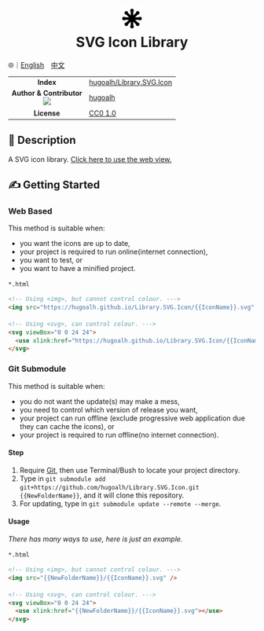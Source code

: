 # <div align="center"><img src="../SVG_Alt.svg" width=48 height=48 /><br />SVG Icon Library</div>

🌐｜<a href="./README.md">English</a>　<a href="./README.zh-hant.md">中文</a>

<table>
  <tr>
    <td align="center"><strong>Index</strong></td>
    <td><a href="https://github.com/hugoalh/Library.SVG.Icon">hugoalh/Library.SVG.Icon</a></td>
  </tr>
  <tr>
    <td align="center">
      <strong>Author & Contributor</strong><br />
      <img src="https://img.shields.io/github/contributors/hugoalh/Library.SVG.Icon?color=000000&label=%20" />
    </td>
    <td><a href="https://github.com/hugoalh">hugoalh</a></td>
  </tr>
  <tr>
    <td align="center"><strong>License</strong></td>
    <td>
      <a href="../LICENSE.md">CC0 1.0</a>
    </td>
  </tr>
</table>

## 📜 Description

A SVG icon library. <a href="https://hugoalh.github.io/Library.SVG.Icon">Click here to use the web view.</a>

## ✍ Getting Started

### Web Based

This method is suitable when:

- you want the icons are up to date, 
- your project is required to run online(internet connection),
- you want to test, or
- you want to have a minified project.

`*.html`

```html
<!-- Using <img>, but cannot control colour. --->
<img src="https://hugoalh.github.io/Library.SVG.Icon/{{IconName}}.svg" />

<!-- Using <svg>, can control colour. --->
<svg viewBox="0 0 24 24">
  <use xlink:href="https://hugoalh.github.io/Library.SVG.Icon/{{IconName}}.svg"></use>
</svg>
```

### Git Submodule

This method is suitable when:

- you do not want the update(s) may make a mess,
- you need to control which version of release you want,
- your project can run offline (exclude progressive web application due they can cache the icons), or
- your project is required to run offline(no internet connection).

#### Step

<ol>
  <li>Require <a href="https://git-scm.com/">Git</a>, then use Terminal/Bush to locate your project directory.</li>
  <li>Type in <code>git submodule add git+https://github.com/hugoalh/Library.SVG.Icon.git {{NewFolderName}}</code>, and it will clone this repository.</li>
  <li>For updating, type in <code>git submodule update --remote --merge</code>.</li>
</ol>

#### Usage

*There has many ways to use, here is just an example.*

`*.html`

```html
<!-- Using <img>, but cannot control colour. --->
<img src="{{NewFolderName}}/{{IconName}}.svg" />

<!-- Using <svg>, can control colour. --->
<svg viewBox="0 0 24 24">
  <use xlink:href="{{NewFolderName}}/{{IconName}}.svg"></use>
</svg>
```
